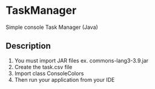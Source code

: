 # TaskManager
Simple console Task Manager (Java)

## Description
 
1.  You must import JAR files ex. commons-lang3-3.9.jar
2.  Create the task.csv file
3.  Import class ConsoleColors
4.  Then run your application from your IDE


